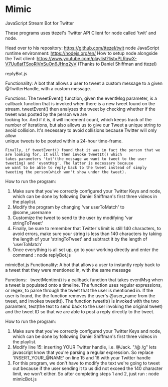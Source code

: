 # Mimic
JavaScript Stream Bot for Twitter

These programs uses ttezel's Twitter API Client for node called 'twit' and node.

  Head over to his repository: https://github.com/ttezel/twit
  node JavaScript runtime environment: https://nodejs.org/en/
  How to setup node alongside the Twit client: https://www.youtube.com/playlist?list=PLRqwX-V7Uu6atTSxoRiVnSuOn6JHnq2yV
    (Thanks to Daniel Shiffman and ttezel)
  
  
replyBot.js
  
  Functionality: A bot that allows a user to tweet a custom message to a given @TwitterHandle, with a custom message.
  
  Functions:
    The tweetEvent() function, given the eventMsg parameter, is a callback function that is invoked when there is a new tweet 
    found on the stream. tweetEvent() then analyzes the tweet by checking whether if the tweet was posted by the person we are  
    looking for. And if it is, it will increment count, which keeps track of the number of iterations, but also allows us to 
    give our Tweet a unique string to avoid collision. It's necessary to avoid collisions because Twitter will only allow  
    unique tweets to be posted within a 24-hour time-frame.
    
    Finally, if tweetEvent() found that it was in fact the person that we are looking for, it will then invoke tweetIt() which
    takes parameters 'txt'(the message we want to tweet to the user tweeting) and 'eventMsg'. The latter is necessary because
    we want to be able to reply back to the tweet instead of simply tweeting the person(which won't show under the tweet).
    
How to run the program:
  1) Make sure that you've correctly configured your Twitter Keys and node, which can be done by following Daniel Shiffman's
  first three videos in the playlist.
  2) Modify the program by changing 'var userToMatch' to @some_username
  3) Customize the tweet to send to the user by modifying 'var stringToTweet'
  4) Finally, be sure to remember that Twitter's limit is still 140 characters, to avoid errors, make sure your string is less
  than 140 characters by taking the length of your 'stringToTweet' and subtract it by the length of 'userToMatch'
  5) Once everything is all set up, go to your working directly and enter the command :
                                                                                      node replyBot.js
                                                                                      
mimicBot.js
  Functionality: A bot that allows a user to instantly reply back to a tweet that they were mentioned in, with the same
  message
  
  Functions:
    tweetMention() is a callback function that takes eventMsg when a tweet is populated onto a timeline. The function uses
    regular expressions, or regex, to parse through the tweet that the user is mentioned in. If the user is found, the
    the function removes the user's @user_name from the tweet, and invokes tweetIt(). The function tweetIt() is invoked with 
    the two paramters, text(the text to send back to the user invoking the original tweet) and the tweet ID so that we are
    able to post a reply directly to the tweet.
    
 How to run the program:
  1) Make sure that you've correctly configured your Twitter Keys and node, which can be done by following Daniel Shiffman's
  first three videos in the playlist.
  2) Modify line 15: inserting YOUR Twitter handle, i.e. @Jack. "/@ /g" lets javascript know that you're parsing a regular
  expression. So replace 'INSERT_YOUR_@NAME' on line 15 and 16 with your Twitter handle
  3) For this program, we don't have to modify the text we're going to tweet out because if the user sending it to us did not
  exceed the 140 character limit, we won't either. So after completing steps 1 and 2, just run :
                                                                                                  node mimicBot.js
    
    
